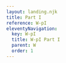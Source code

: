 ```yaml
---
layout: landing.njk
title: Part I
reference: W-pI
eleventyNavigation:
  key: W-pI
  title: W-pI Part I
  parent: W
  order: 1
---
```


